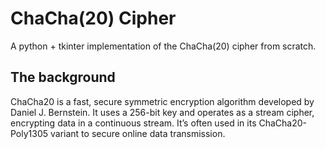 # ChaCha(20) Cipher

A python + tkinter implementation of the ChaCha(20) cipher from scratch.

## The background

ChaCha20 is a fast, secure symmetric encryption algorithm developed by Daniel J. Bernstein. It uses a 256-bit key and operates as a stream cipher, encrypting data in a continuous stream. It’s often used in its ChaCha20-Poly1305 variant to secure online data transmission.
